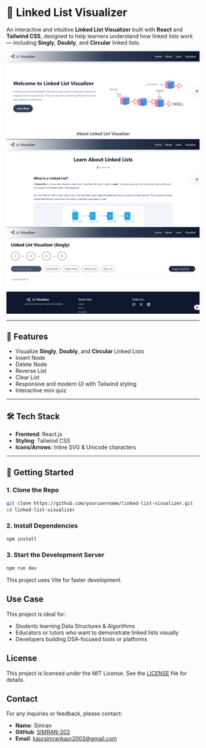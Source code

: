 # 🔗 Linked List Visualizer

An interactive and intuitive **Linked List Visualizer** built with **React** and **Tailwind CSS**, designed to help learners understand how linked lists work — including **Singly**, **Doubly**, and **Circular** linked lists.

![Screenshot 1](public/assets/ss1.png)
![Screenshot 2](public/assets/ss2.png)
![Screenshot 3](public/assets/ss3.png)

---

## 🌟 Features

-  Visualize **Singly**, **Doubly**, and **Circular** Linked Lists
- Insert Node
-  Delete Node
-  Reverse List
-  Clear List
-  Responsive and modern UI with Tailwind styling
- Interactive mini quiz

---

## 🛠️ Tech Stack

- **Frontend**: React.js
- **Styling**: Tailwind CSS
- **Icons/Arrows**: Inline SVG & Unicode characters

---


## 🚀 Getting Started

### 1. Clone the Repo

```bash
git clone https://github.com/yourusername/linked-list-visualizer.git
cd linked-list-visualizer
```

### 2. Install Dependencies
``` bash
npm install
```
### 3. Start the Development Server
``` bash
npm run dev
```
This project uses Vite for faster development.

##  Use Case
This project is ideal for:

 - Students learning Data Structures & Algorithms
 - Educators or tutors who want to demonstrate linked lists visually
 - Developers building DSA-focused tools or platforms

## License

This project is licensed under the MIT License. See the [LICENSE](LICENSE) file for details.

## Contact

For any inquiries or feedback, please contact:

- **Name**: Simran  
- **GitHub**: [SIMRAN-202](https://github.com/SIMRAN-202)  
- **Email**: kaursimrankaur2003@gmail.com